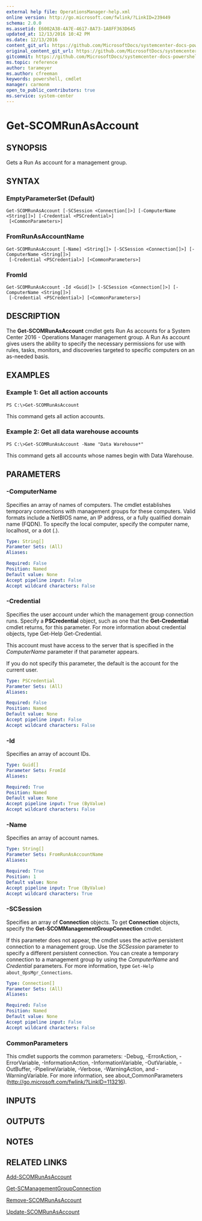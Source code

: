 ```yaml
---
external help file: OperationsManager-help.xml
online version: http://go.microsoft.com/fwlink/?LinkID=239449
schema: 2.0.0
ms.assetid: E6002A38-4A7E-4617-8A73-1A8FF363D645
updated_at: 12/13/2016 10:42 PM
ms.date: 12/13/2016
content_git_url: https://github.com/MicrosoftDocs/systemcenter-docs-powershell/blob/master/systemcenter-cmdlets/OperationsManager/v1/Get-SCOMRunAsAccount.md
original_content_git_url: https://github.com/MicrosoftDocs/systemcenter-docs-powershell/blob/master/systemcenter-cmdlets/OperationsManager/v1/Get-SCOMRunAsAccount.md
gitcommit: https://github.com/MicrosoftDocs/systemcenter-docs-powershell/blob/ea9507ac2178040476af5407227db8cb97701ea9/systemcenter-cmdlets/OperationsManager/v1/Get-SCOMRunAsAccount.md
ms.topic: reference
author: tarameyer
ms.author: cfreeman
keywords: powershell, cmdlet
manager: carmonm
open_to_public_contributors: true
ms.service: system-center
---
```


# Get-SCOMRunAsAccount

## SYNOPSIS
Gets a Run As account for a management group.

## SYNTAX

### EmptyParameterSet (Default)
```
Get-SCOMRunAsAccount [-SCSession <Connection[]>] [-ComputerName <String[]>] [-Credential <PSCredential>]
 [<CommonParameters>]
```

### FromRunAsAccountName
```
Get-SCOMRunAsAccount [-Name] <String[]> [-SCSession <Connection[]>] [-ComputerName <String[]>]
 [-Credential <PSCredential>] [<CommonParameters>]
```

### FromId
```
Get-SCOMRunAsAccount -Id <Guid[]> [-SCSession <Connection[]>] [-ComputerName <String[]>]
 [-Credential <PSCredential>] [<CommonParameters>]
```

## DESCRIPTION
The **Get-SCOMRunAsAccount** cmdlet gets Run As accounts for a System Center 2016 - Operations Manager management group.
A Run As account gives users the ability to specify the necessary permissions for use with rules, tasks, monitors, and discoveries targeted to specific computers on an as-needed basis.

## EXAMPLES

### Example 1: Get all action accounts
```
PS C:\>Get-SCOMRunAsAccount
```

This command gets all action accounts.

### Example 2: Get all data warehouse accounts
```
PS C:\>Get-SCOMRunAsAccount -Name "Data Warehouse*"
```

This command gets all accounts whose names begin with Data Warehouse.

## PARAMETERS

### -ComputerName
Specifies an array of names of computers.
The cmdlet establishes temporary connections with management groups for these computers.
Valid formats include a NetBIOS name, an IP address, or a fully qualified domain name (FQDN).
To specify the local computer, specify the computer name, localhost, or a dot (.).

```yaml
Type: String[]
Parameter Sets: (All)
Aliases: 

Required: False
Position: Named
Default value: None
Accept pipeline input: False
Accept wildcard characters: False
```

### -Credential
Specifies the user account under which the management group connection runs.
Specify a **PSCredential** object, such as one that the **Get-Credential** cmdlet returns, for this parameter.
For more information about credential objects, type Get-Help Get-Credential.

This account must have access to the server that is specified in the *ComputerName* parameter if that parameter appears.

If you do not specify this parameter, the default is the account for the current user.

```yaml
Type: PSCredential
Parameter Sets: (All)
Aliases: 

Required: False
Position: Named
Default value: None
Accept pipeline input: False
Accept wildcard characters: False
```

### -Id
Specifies an array of account IDs.

```yaml
Type: Guid[]
Parameter Sets: FromId
Aliases: 

Required: True
Position: Named
Default value: None
Accept pipeline input: True (ByValue)
Accept wildcard characters: False
```

### -Name
Specifies an array of account names.

```yaml
Type: String[]
Parameter Sets: FromRunAsAccountName
Aliases: 

Required: True
Position: 1
Default value: None
Accept pipeline input: True (ByValue)
Accept wildcard characters: True
```

### -SCSession
Specifies an array of **Connection** objects.
To get **Connection** objects, specify the **Get-SCOMManagementGroupConnection** cmdlet.

If this parameter does not appear, the cmdlet uses the active persistent connection to a management group.
Use the *SCSession* parameter to specify a different persistent connection.
You can create a temporary connection to a management group by using the *ComputerName* and *Credential* parameters.
For more information, type `Get-Help about_OpsMgr_Connections`.

```yaml
Type: Connection[]
Parameter Sets: (All)
Aliases: 

Required: False
Position: Named
Default value: None
Accept pipeline input: False
Accept wildcard characters: False
```

### CommonParameters
This cmdlet supports the common parameters: -Debug, -ErrorAction, -ErrorVariable, -InformationAction, -InformationVariable, -OutVariable, -OutBuffer, -PipelineVariable, -Verbose, -WarningAction, and -WarningVariable. For more information, see about_CommonParameters (http://go.microsoft.com/fwlink/?LinkID=113216).

## INPUTS

## OUTPUTS

## NOTES

## RELATED LINKS

[Add-SCOMRunAsAccount](xref:OperationsManager/v1/Add-SCOMRunAsAccount.md)

[Get-SCManagementGroupConnection](xref:OperationsManager/v1/Get-SCManagementGroupConnection.md)

[Remove-SCOMRunAsAccount](xref:OperationsManager/v1/Remove-SCOMRunAsAccount.md)

[Update-SCOMRunAsAccount](xref:OperationsManager/v1/Update-SCOMRunAsAccount.md)

